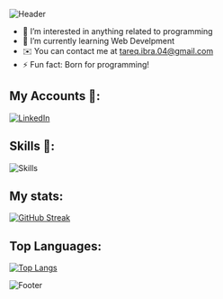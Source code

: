 
![Header](https://capsule-render.vercel.app/api?type=waving&color=gradient&height=222&section=header&text=Hi,%20I'm%20Tareq%20Ibrahim!%20%F0%9F%91%8B&fontSize=45)

- 👀 I’m interested in anything related to programming 
- 🌱 I’m currently learning Web Develpment
- ✉️  You can contact me at tareq.ibra.04@gmail.com
- ⚡ Fun fact: Born for programming!

## My Accounts 📨: 
[![LinkedIn](https://skillicons.dev/icons?i=linkedin)](https://linkedin.com/in/tareq-ibrahim)

<h2>Skills 🧠:</h2>

![Skills](https://skillicons.dev/icons?i=cpp,java,html,css,mongodb,spring,git,github,postman,vscode,visualstudio,discord,idea&perline=11)

## My stats: 
[![GitHub Streak](http://github-readme-streak-stats.herokuapp.com?user=TareqIbrahim04&theme=dark&background=000000)](https://git.io/streak-stats)

## Top Languages:
[![Top Langs](https://github-readme-stats.vercel.app/api/top-langs/?username=TareqIbrahim04&layout=compact&theme=vision-friendly-dark)](https://github.com/anuraghazra/github-readme-stats)

![Footer](https://capsule-render.vercel.app/api?type=waving&color=gradient&height=111&section=footer)
